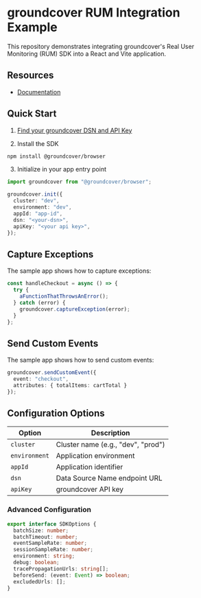 # groundcover RUM Integration Example

This repository demonstrates integrating groundcover's Real User Monitoring (RUM) SDK into a React and Vite application.


## Resources

- [Documentation](https://docs.groundcover.com/getting-started/connect-rum)

## Quick Start

1. [Find your groundcover DSN and API Key](https://docs.groundcover.com/architecture/incloud-managed/ingestion-endpoints#prerequisites)

2. Install the SDK
```bash
npm install @groundcover/browser
```

3. Initialize in your app entry point
```typescript
import groundcover from "@groundcover/browser";

groundcover.init({
  cluster: "dev",
  environment: "dev",
  appId: "app-id",
  dsn: "<your-dsn>",
  apiKey: "<your api key>",
});
```

## Capture Exceptions

The sample app shows how to capture exceptions:

```typescript
const handleCheckout = async () => {
  try {
    aFunctionThatThrowsAnError();
  } catch (error) {
    groundcover.captureException(error);
  }
};
```

## Send Custom Events

The sample app shows how to send custom events:

```typescript
groundcover.sendCustomEvent({
  event: "checkout",
  attributes: { totalItems: cartTotal }
});
```

## Configuration Options

| Option | Description |
|--------|-------------|
| `cluster` | Cluster name (e.g., "dev", "prod") |
| `environment` | Application environment |
| `appId` | Application identifier |
| `dsn` | Data Source Name endpoint URL |
| `apiKey` | groundcover API key |

### Advanced Configuration

```typescript
export interface SDKOptions {
  batchSize: number;
  batchTimeout: number;
  eventSampleRate: number;
  sessionSampleRate: number;
  environment: string;
  debug: boolean;
  tracePropagationUrls: string[];
  beforeSend: (event: Event) => boolean;
  excludedUrls: [];
}
```
